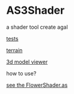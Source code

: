 AS3Shader
===========

a shader tool create agal

<a href='http://matrix3d.github.io/assets/gl3d/'>tests</a>

<a href='http://matrix3d.github.io/as3/2014/10/20/terrain/'>terrain</a>

<a href='http://matrix3d.github.io/assets/native3d/modelviewer'>3d model viewer</a>

how to use?

<a href='https://github.com/matrix3d/FlashShader/blob/master/example/src/gl3d/shaders/posts/FlowerShader.as'>see the FlowerShader.as</a>
